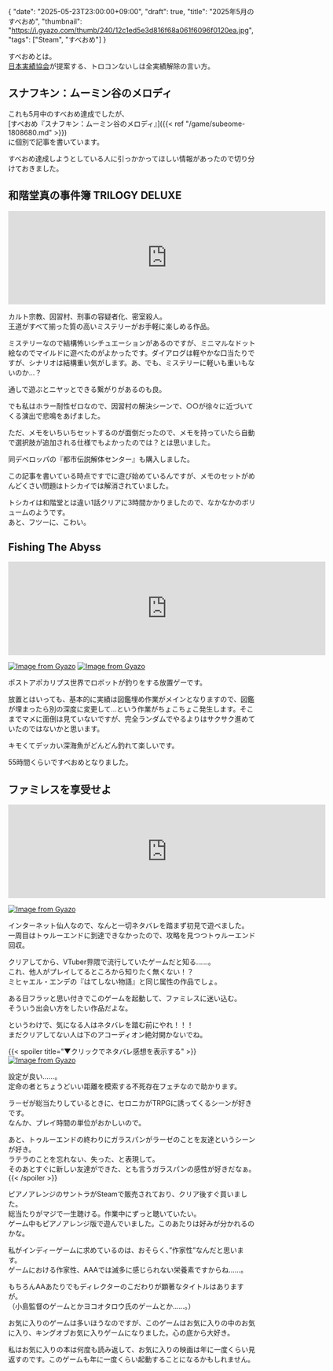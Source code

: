 {
  "date": "2025-05-23T23:00:00+09:00",
  "draft": true,
  "title": "2025年5月のすべおめ",
  "thumbnail": "https://i.gyazo.com/thumb/240/12c1ed5e3d816f68a061f6096f0120ea.jpg",
  "tags": ["Steam", "すべおめ"]
}

すべおめとは。  
[日本実績協会](https://steamcommunity.com/groups/jisseki)が提案する、トロコンないしは全実績解除の言い方。


## スナフキン：ムーミン谷のメロディ

これも5月中のすべおめ達成でしたが、  
[すべおめ『スナフキン：ムーミン谷のメロディ』]({{< ref "/game/subeome-1808680.md" >}})  
に個別で記事を書いています。

すべおめ達成しようとしている人に引っかかってほしい情報があったので切り分けておきました。


## 和階堂真の事件簿 TRILOGY DELUXE

<iframe src="https://store.steampowered.com/widget/1562910/" frameborder="0" width="646" height="190"></iframe>

カルト宗教、因習村、刑事の容疑者化、密室殺人。  
王道がすべて揃った質の高いミステリーがお手軽に楽しめる作品。

ミステリーなので結構怖いシチュエーションがあるのですが、ミニマルなドット絵なのでマイルドに遊べたのがよかったです。ダイアログは軽やかな口当たりですが、シナリオは結構重い気がします。あ、でも、ミステリーに軽いも重いもないのか…？

通しで遊ぶとニヤッとできる繋がりがあるのも良。

でも私はホラー耐性ゼロなので、因習村の解決シーンで、○○が徐々に近づいてくる演出で悲鳴をあげました。

ただ、メモをいちいちセットするのが面倒だったので、メモを持っていたら自動で選択肢が追加される仕様でもよかったのでは？とは思いました。

同デベロッパの『都市伝説解体センター』も購入しました。

この記事を書いている時点ですでに遊び始めているんですが、メモのセットがめんどくさい問題はトシカイでは解消されていました。

トシカイは和階堂とは違い1話クリアに3時間かかりましたので、なかなかのボリュームのようです。  
あと、フツーに、こわい。


## Fishing The Abyss

<iframe src="https://store.steampowered.com/widget/3313310/" frameborder="0" width="646" height="190"></iframe>

[![Image from Gyazo](https://i.gyazo.com/thumb/480/84fbaacf688a252adf35b7a679b02d29.jpg)](https://gyazo.com/84fbaacf688a252adf35b7a679b02d29) [![Image from Gyazo](https://i.gyazo.com/thumb/480/dc0f63a630ebe2747ce3bc59779a6f23.jpg)](https://gyazo.com/dc0f63a630ebe2747ce3bc59779a6f23)

ポストアポカリプス世界でロボットが釣りをする放置ゲーです。

放置とはいっても、基本的に実績は図鑑埋め作業がメインとなりますので、図鑑が埋まったら別の深度に変更して…という作業がちょこちょこ発生します。そこまでマメに面倒は見ていないですが、完全ランダムでやるよりはサクサク進めていたのではないかと思います。

キモくてデッカい深海魚がどんどん釣れて楽しいです。

55時間くらいですべおめとなりました。


## ファミレスを享受せよ

<iframe src="https://store.steampowered.com/widget/2336980/" frameborder="0" width="646" height="190"></iframe>

[![Image from Gyazo](https://i.gyazo.com/12c1ed5e3d816f68a061f6096f0120ea.jpg)](https://gyazo.com/12c1ed5e3d816f68a061f6096f0120ea)

インターネット仙人なので、なんと一切ネタバレを踏まず初見で遊べました。  
一周目はトゥルーエンドに到達できなかったので、攻略を見つつトゥルーエンド回収。

クリアしてから、VTuber界隈で流行していたゲームだと知る……。  
これ、他人がプレイしてるところから知りたく無くない！？  
ミヒャエル・エンデの『はてしない物語』と同じ属性の作品でしょ。

ある日フラッと思い付きでこのゲームを起動して、ファミレスに迷い込む。  
そういう出会い方をしたい作品だよな。

というわけで、気になる人はネタバレを踏む前にやれ！！！  
まだクリアしてない人は下のアコーディオン絶対開かないでね。

{{< spoiler title="▼クリックでネタバレ感想を表示する" >}}
[![Image from Gyazo](https://i.gyazo.com/b06386b65b094d8ca989f7343d9b49cd.jpg)](https://gyazo.com/b06386b65b094d8ca989f7343d9b49cd)

設定が良い……。  
定命の者とちょうどいい距離を模索する不死存在フェチなので助かります。

ラーゼが総当たりしているときに、セロニカがTRPGに誘ってくるシーンが好きです。  
なんか、プレイ時間の単位がおかしいので。

あと、トゥルーエンドの終わりにガラスパンがラーゼのことを友達というシーンが好き。  
ラテラのことを忘れない、失った、と表現して。  
そのあとすぐに新しい友達ができた、とも言うガラスパンの感性が好きだなぁ。
{{< /spoiler >}}

ピアノアレンジのサントラがSteamで販売されており、クリア後すぐ買いました。  
総当たりがマジで一生聴ける。作業中にずっと聴いていたい。  
ゲーム中もピアノアレンジ版で遊んでいました。このあたりは好みが分かれるのかな。

私がインディーゲームに求めているのは、おそらく、”作家性”なんだと思います。  
ゲームにおける作家性、AAAでは滅多に感じられない栄養素ですからね……。

もちろんAAあたりでもディレクターのこだわりが顕著なタイトルはありますが。  
（小島監督のゲームとかヨコオタロウ氏のゲームとか……。）

お気に入りのゲームは多いほうなのですが、このゲームはお気に入りの中のお気に入り、キングオブお気に入りゲームになりました。心の底から大好き。

私はお気に入りの本は何度も読み返して、お気に入りの映画は年に一度くらい見返すのです。このゲームも年に一度くらい起動することになるかもしれません。